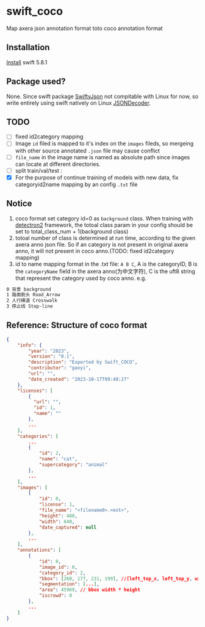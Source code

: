 # swift_coco
Map axera json annotation format toto coco annotation format

## Installation
[Install](https://www.swift.org/install/) swift 5.8.1

## Package used?
None. Since swift package [SwiftyJson](https://swiftpackageindex.com/SwiftyJSON/SwiftyJSON) not compitable with Linux for now, so write entirely using swift natively on Linux [JSONDecoder](https://developer.apple.com/documentation/foundation/jsondecoder).

## TODO

- [ ] fixed id2category mapping
- [ ] Image `id` filed is mapped to it's index on the `images` fileds, so mergeing with other source annotated `.json` file may cause conflict
- [ ] `file_name` in the image name is named as absolute path since images can locate at different directories.
- [ ] split train/val/test :
- [x] For the purpose of continue training of models with new data, fix categoryid2name mapping by an config `.txt` file

## Notice

1. coco format set category id=0 as `background` class. When training with [detectron2](https://github.com/facebookresearch/detectron2) framework, the totoal class param in your config should be set to total_class_num + 1(background class)
1. totoal number of class is determined at run time, according to the given axera anno json file. So if an category is not present in original axera anno, it will not present in coco anno.(TODO: fixed id2category mapping)
1. id to name mapping format in the .txt file:
`A B C`, A is the categoryID, B is the `categoryName` field in the axera anno(为中文字符), C is the uft8 string that represent the category used by coco anno.
e.g.
```txt
0 背景 background
1 路面箭头 Road_Arrow
2 人行横道 Crosswalk
3 停止线 Stop-line
```

## Reference: Structure of coco format
```json
{
    "info": {
        "year": "2023",
        "version": "0.1",
        "description": "Exported by Swift_COCO",
        "contributor": "gaoyi",
        "url": "",
        "date_created": "2023-10-17T09:48:27"
    },
    "licenses": [
        {
          "url": "",
          "id": 1,
          "name": ""
        },
        ...
    ],
    "categories": [
        ...
        {
            "id": 2,
            "name": "cat",
            "supercategory": "animal"
        },
        ...
    ],
    "images": [
        {
            "id": 0,
            "license": 1,
            "file_name": "<filename0>.<ext>",
            "height": 480,
            "width": 640,
            "date_captured": null
        },
        ...
    ],
    "annotations": [
        {
            "id": 0,
            "image_id": 0,
            "category_id": 2,
            "bbox": [260, 177, 231, 199], //[left_top_x, left_top_y, width, height]
            "segmentation": [...],
            "area": 45969, // bbox width * height
            "iscrowd": 0
        },
        ...
    ]
}
```